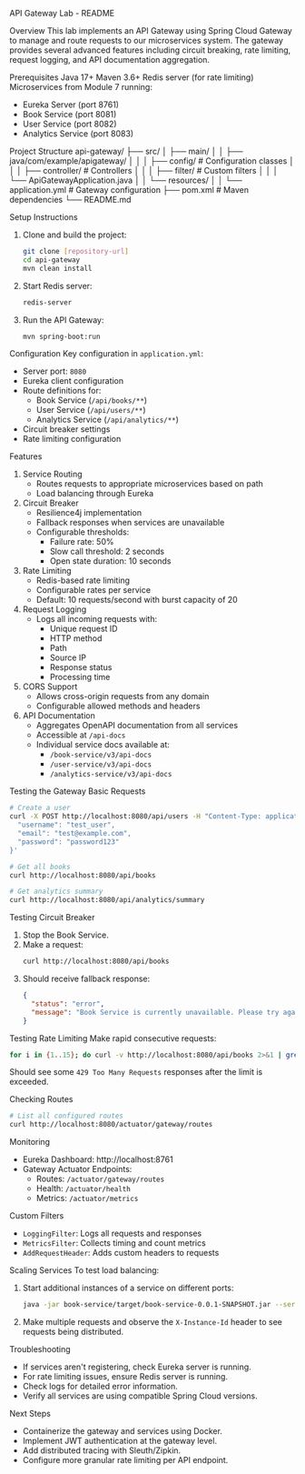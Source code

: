 API Gateway Lab - README

Overview
This lab implements an API Gateway using Spring Cloud Gateway to manage and route requests to our microservices system. The gateway provides several advanced features including circuit breaking, rate limiting, request logging, and API documentation aggregation.

Prerequisites
Java 17+
Maven 3.6+
Redis server (for rate limiting)
Microservices from Module 7 running:
  - Eureka Server (port 8761)
  - Book Service (port 8081)
  - User Service (port 8082)
  - Analytics Service (port 8083)

Project Structure
api-gateway/
├── src/
│   ├── main/
│   │   ├── java/com/example/apigateway/
│   │   │   ├── config/          # Configuration classes
│   │   │   ├── controller/      # Controllers
│   │   │   ├── filter/         # Custom filters
│   │   │   └── ApiGatewayApplication.java
│   │   └── resources/
│   │       └── application.yml  # Gateway configuration
├── pom.xml                      # Maven dependencies
└── README.md

Setup Instructions
1. Clone and build the project:
   ```bash
   git clone [repository-url]
   cd api-gateway
   mvn clean install
   ```
2. Start Redis server:
   ```bash
   redis-server
   ```
3. Run the API Gateway:
   ```bash
   mvn spring-boot:run
   ```

Configuration
Key configuration in `application.yml`:

- Server port: `8080`
- Eureka client configuration
- Route definitions for:
  - Book Service (`/api/books/**`)
  - User Service (`/api/users/**`)
  - Analytics Service (`/api/analytics/**`)
- Circuit breaker settings
- Rate limiting configuration

Features
1. Service Routing
   - Routes requests to appropriate microservices based on path
   - Load balancing through Eureka
2. Circuit Breaker
   - Resilience4j implementation
   - Fallback responses when services are unavailable
   - Configurable thresholds:
     - Failure rate: 50%
     - Slow call threshold: 2 seconds
     - Open state duration: 10 seconds
3. Rate Limiting
   - Redis-based rate limiting
   - Configurable rates per service
   - Default: 10 requests/second with burst capacity of 20
4. Request Logging
   - Logs all incoming requests with:
     - Unique request ID
     - HTTP method
     - Path
     - Source IP
     - Response status
     - Processing time
5. CORS Support
   - Allows cross-origin requests from any domain
   - Configurable allowed methods and headers
6. API Documentation
   - Aggregates OpenAPI documentation from all services
   - Accessible at `/api-docs`
   - Individual service docs available at:
     - `/book-service/v3/api-docs`
     - `/user-service/v3/api-docs`
     - `/analytics-service/v3/api-docs`

Testing the Gateway
Basic Requests
```bash
# Create a user
curl -X POST http://localhost:8080/api/users -H "Content-Type: application/json" -d '{
  "username": "test_user",
  "email": "test@example.com",
  "password": "password123"
}'

# Get all books
curl http://localhost:8080/api/books

# Get analytics summary
curl http://localhost:8080/api/analytics/summary
```

Testing Circuit Breaker
1. Stop the Book Service.
2. Make a request:
   ```bash
   curl http://localhost:8080/api/books
   ```
3. Should receive fallback response:
   ```json
   {
     "status": "error",
     "message": "Book Service is currently unavailable. Please try again later."
   }
   ```

Testing Rate Limiting
Make rapid consecutive requests:
```bash
for i in {1..15}; do curl -v http://localhost:8080/api/books 2>&1 | grep "HTTP/1.1"; done
```
Should see some `429 Too Many Requests` responses after the limit is exceeded.

Checking Routes
```bash
# List all configured routes
curl http://localhost:8080/actuator/gateway/routes
```

Monitoring
- Eureka Dashboard: http://localhost:8761
- Gateway Actuator Endpoints:
  - Routes: `/actuator/gateway/routes`
  - Health: `/actuator/health`
  - Metrics: `/actuator/metrics`

Custom Filters
- `LoggingFilter`: Logs all requests and responses
- `MetricsFilter`: Collects timing and count metrics
- `AddRequestHeader`: Adds custom headers to requests

Scaling Services
To test load balancing:

1. Start additional instances of a service on different ports:
   ```bash
   java -jar book-service/target/book-service-0.0.1-SNAPSHOT.jar --server.port=8091
   ```
2. Make multiple requests and observe the `X-Instance-Id` header to see requests being distributed.

Troubleshooting
- If services aren't registering, check Eureka server is running.
- For rate limiting issues, ensure Redis server is running.
- Check logs for detailed error information.
- Verify all services are using compatible Spring Cloud versions.

Next Steps
- Containerize the gateway and services using Docker.
- Implement JWT authentication at the gateway level.
- Add distributed tracing with Sleuth/Zipkin.
- Configure more granular rate limiting per API endpoint.
